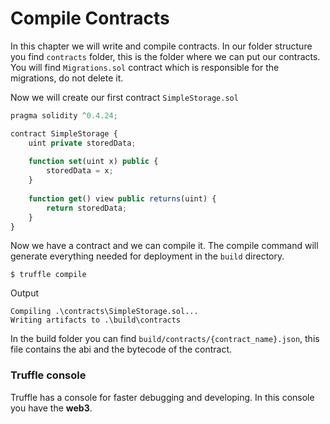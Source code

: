 # Compile Contracts
In this chapter we will write and compile contracts. In our folder structure you find `contracts` folder, this is the folder where we can put our contracts. You will find `Migrations.sol` contract which is responsible for the migrations, do not delete it. 

Now we will create our first contract `SimpleStorage.sol`
```js
pragma solidity ^0.4.24;

contract SimpleStorage {
    uint private storedData;
    
    function set(uint x) public {
        storedData = x;
    }
    
    function get() view public returns(uint) {
        return storedData;
    }
}
```

Now we have a contract and we can compile it. The compile command will generate everything needed for deployment in the `build` directory.
```
$ truffle compile
```
Output
```
Compiling .\contracts\SimpleStorage.sol...
Writing artifacts to .\build\contracts
```
In the build folder you can find `build/contracts/{contract_name}.json`, this file contains the abi and the bytecode of the contract.

### Truffle console
Truffle has a console for faster debugging and developing. In this console you have the **web3**.


